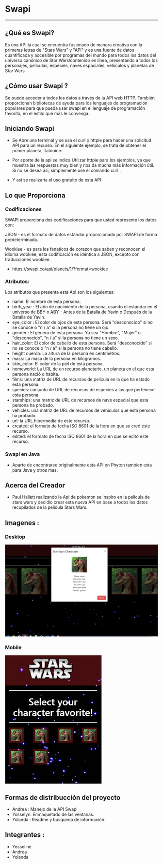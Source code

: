 # Swapi
---

## ¿Qué es Swapi?
Es una API la cual se encuentra fusionado de manera creativa con la primeras letras de "Stars Wars" y "API" y es una fuente de datos cuantificada y accesible por programas del mundo para todos los datos del universo canónico de Star Wars!contenido en línea, presentando a todos los personajes, películas, especies, naves espaciales, vehículos y planetas de Star Wars.

## ¿Cómo usar Swapi ?
Se puede acceder a todos los datos a través de la API web HTTP.
También proporcionan bibliotecas de ayuda para los lenguajes de programación populares para que pueda usar swapi en el lenguaje de programación favorito, en el estilo que más le convenga.

## Iniciando Swapi

* Se Abre una terminal y se usa el curl o httpie para hacer una solicitud API para un recurso. En el siguiente ejemplo, se trata de obtener el primer planeta, Tatooine:

* Por aporte de la api se indica Utilizar httpie para los ejemplos, ya que muestra las respuestas muy bien y nos da mucha más información útil. Si no se desea asi, simplemente use el comando curl .

* Y asi se realizaria el uso gratuito de esta API

## Lo que Proporciona
### Codificaciones
SWAPI proporciona dos codificaciones para que usted represente los datos con:

JSON - es el formato de datos estándar proporcionado por SWAPI de forma predeterminada.

Wookiee - es para los fanaticos de corazon que saben y reconocen el idioma wookiee, esta codificación es idéntica a JSON, excepto con traducciones wookiee.

* https://swapi.co/api/planets/1/?format=wookiee

### Atributos:
Los atributos que presenta esta Api son los siguientes:
* name: El nombre de esta persona.
* birth_year : El año de nacimiento de la persona, usando el estándar en el universo de BBY o ABY - Antes de la Batalla de Yavin o Después de la Batalla de Yavin.
* eye_color : El color de ojos de esta persona. Será "desconocido" si no se conoce o "n / a" si la persona no tiene un ojo.
* gender : El género de esta persona. Ya sea "Hombre", "Mujer" o "desconocido", "n / a" si la persona no tiene un sexo.
* hair_color:  El color de cabello de esta persona. Será "desconocido" si no se conoce o "n / a" si la persona no tiene cabello.
* height cuerda: La altura de la persona en centímetros.
* mass: La masa de la persona en kilogramos.
* skin_color: El color de la piel de esta persona.
* homeworld: La URL de un recurso planetario, un planeta en el que esta persona nació o habita.
* films: una matriz de URL de recursos de película en la que ha estado esta persona.
* species: conjunto de URL de recursos de especies a las que pertenece esta persona.
* starships: una matriz de URL de recursos de nave espacial que esta persona ha probado.
* vehicles: una matriz de URL de recursos de vehículos que esta persona ha probado.
* url: la URL hipermedia de este recurso.
* created: el formato de fecha ISO 8601 de la hora en que se creó este recurso.
* edited: el formato de fecha ISO 8601 de la hora en que se editó este recurso.

### Swapi en Java
* Aparte de encontrarse originalmente esta API en Phyton tambien esta para Java y otros mas.

## Acerca del Creador
*  Paul Hallett realizando la Api de pokemon se inspiro en la pelicula de stars wars y decidio crear esta nueva API en base a todos los datos recopilados de la pelicula Stars Wars.

## Imagenes :

### Desktop
![Con titulo](public/assets/images/2.PNG)
### Mobile

![Con titulo](public/assets/images/1.PNG)

## Formas de distribucción del proyecto
* Andrea : Manejo de la API Swapi
* Yosselyn: Enmaquetado de las ventanas.
* Yolanda : Readme y busqueda de información.

## Integrantes :
+ Yosseline.
+ Andrea
+ Yolanda
